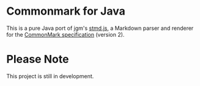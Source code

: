 # Commonmark for Java
This is a pure Java port of jgm's [stmd.js](https://github.com/jgm/stmd), a Markdown parser and renderer for the [CommonMark specification](http://jgm.github.io/stmd/spec.html) (version 2).

# Please Note
This project is still in development.